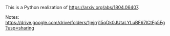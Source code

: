 This is a Python realization of https://arxiv.org/abs/1804.06407. 

Notes: https://drive.google.com/drive/folders/1jejrrj15qDk0JUtaLYLuBF67lCtFp5Fg?usp=sharing
